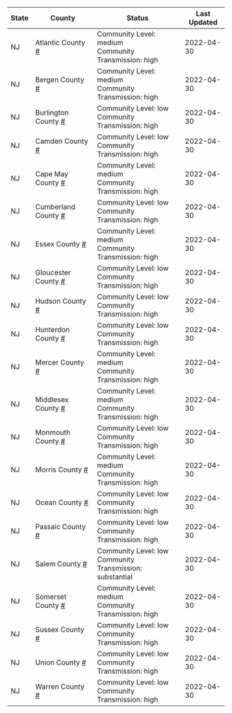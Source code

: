 State | County | Status | Last Updated
--- | --- | --- | --- 
NJ | Atlantic County <a href="#atlantic_county">#</a> | <a name="atlantic_county"></a>Community Level: medium<br/>Community Transmission: high | 2022-04-30
NJ | Bergen County <a href="#bergen_county">#</a> | <a name="bergen_county"></a>Community Level: medium<br/>Community Transmission: high | 2022-04-30
NJ | Burlington County <a href="#burlington_county">#</a> | <a name="burlington_county"></a>Community Level: low<br/>Community Transmission: high | 2022-04-30
NJ | Camden County <a href="#camden_county">#</a> | <a name="camden_county"></a>Community Level: low<br/>Community Transmission: high | 2022-04-30
NJ | Cape May County <a href="#cape_may_county">#</a> | <a name="cape_may_county"></a>Community Level: medium<br/>Community Transmission: high | 2022-04-30
NJ | Cumberland County <a href="#cumberland_county">#</a> | <a name="cumberland_county"></a>Community Level: low<br/>Community Transmission: high | 2022-04-30
NJ | Essex County <a href="#essex_county">#</a> | <a name="essex_county"></a>Community Level: medium<br/>Community Transmission: high | 2022-04-30
NJ | Gloucester County <a href="#gloucester_county">#</a> | <a name="gloucester_county"></a>Community Level: low<br/>Community Transmission: high | 2022-04-30
NJ | Hudson County <a href="#hudson_county">#</a> | <a name="hudson_county"></a>Community Level: low<br/>Community Transmission: high | 2022-04-30
NJ | Hunterdon County <a href="#hunterdon_county">#</a> | <a name="hunterdon_county"></a>Community Level: low<br/>Community Transmission: high | 2022-04-30
NJ | Mercer County <a href="#mercer_county">#</a> | <a name="mercer_county"></a>Community Level: medium<br/>Community Transmission: high | 2022-04-30
NJ | Middlesex County <a href="#middlesex_county">#</a> | <a name="middlesex_county"></a>Community Level: medium<br/>Community Transmission: high | 2022-04-30
NJ | Monmouth County <a href="#monmouth_county">#</a> | <a name="monmouth_county"></a>Community Level: low<br/>Community Transmission: high | 2022-04-30
NJ | Morris County <a href="#morris_county">#</a> | <a name="morris_county"></a>Community Level: medium<br/>Community Transmission: high | 2022-04-30
NJ | Ocean County <a href="#ocean_county">#</a> | <a name="ocean_county"></a>Community Level: low<br/>Community Transmission: high | 2022-04-30
NJ | Passaic County <a href="#passaic_county">#</a> | <a name="passaic_county"></a>Community Level: low<br/>Community Transmission: high | 2022-04-30
NJ | Salem County <a href="#salem_county">#</a> | <a name="salem_county"></a>Community Level: low<br/>Community Transmission: substantial | 2022-04-30
NJ | Somerset County <a href="#somerset_county">#</a> | <a name="somerset_county"></a>Community Level: medium<br/>Community Transmission: high | 2022-04-30
NJ | Sussex County <a href="#sussex_county">#</a> | <a name="sussex_county"></a>Community Level: low<br/>Community Transmission: high | 2022-04-30
NJ | Union County <a href="#union_county">#</a> | <a name="union_county"></a>Community Level: low<br/>Community Transmission: high | 2022-04-30
NJ | Warren County <a href="#warren_county">#</a> | <a name="warren_county"></a>Community Level: low<br/>Community Transmission: high | 2022-04-30
